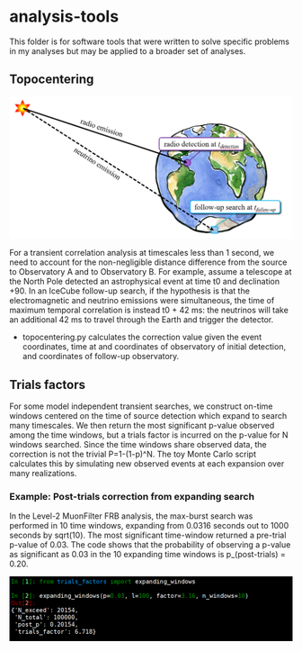 # analysis-tools

This folder is for software tools that were written to solve specific problems in my analyses but may be applied to a broader set of analyses.

## Topocentering

![Depiction of time-difference between signal arrival at observatories at different locations on Earth](Topocentric_correction.png)

For a transient correlation analysis at timescales less than 1 second, we need to account for the non-negligible distance difference from the source to Observatory A and to Observatory B. For example, assume a telescope at the North Pole detected an astrophysical event at time t0 and declination +90. In an IceCube follow-up search, if the hypothesis is that the electromagnetic and neutrino emissions were simultaneous, the time of maximum temporal correlation is instead t0 + 42 ms: the neutrinos will take an additional 42 ms to travel through the Earth and trigger the detector.

* topocentering.py calculates the correction value given the event coordinates, time at and coordinates of observatory of initial detection, and coordinates of follow-up observatory.

## Trials factors

For some model independent transient searches, we construct on-time windows centered on the time of source detection which expand to search many timescales. We then return the most significant p-value observed among the time windows, but a trials factor is incurred on the p-value for N windows searched. Since the time windows share observed data, the correction is not the trivial P=1-(1-p)^N. The toy Monte Carlo script calculates this by simulating new observed events at each expansion over many realizations.

### Example: Post-trials correction from expanding search

In the Level-2 MuonFilter FRB analysis, the max-burst search was performed in 10 time windows, expanding from 0.0316 seconds out to 1000 seconds by sqrt(10). The most significant time-window returned a pre-trial p-value of 0.03. The code shows that the probability of observing a p-value as significant as 0.03 in the 10 expanding time windows is p_(post-trials) = 0.20.

![Example of trials correction](trials_capture.PNG)
